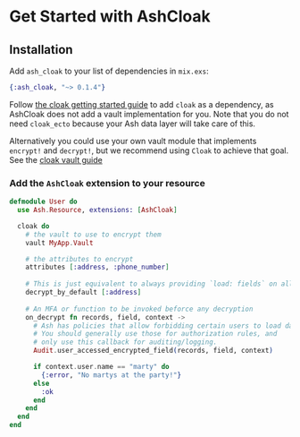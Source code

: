 # Get Started with AshCloak

## Installation

Add `ash_cloak` to your list of dependencies in `mix.exs`:

```elixir
{:ash_cloak, "~> 0.1.4"}
```

Follow [the cloak getting started guide](https://hexdocs.pm/cloak/readme.html) to add `cloak` as a dependency, as AshCloak does not add a vault implementation for you. Note that you do not need `cloak_ecto` because your Ash data layer will take care of this.

Alternatively you could use your own vault module that implements `encrypt!` and `decrypt!`, but we recommend using `Cloak` to achieve that goal. See the [cloak vault guide](https://hexdocs.pm/cloak/install.html#create-a-vault)

### Add the `AshCloak` extension to your resource

```elixir
defmodule User do
  use Ash.Resource, extensions: [AshCloak]

  cloak do
    # the vault to use to encrypt them
    vault MyApp.Vault

    # the attributes to encrypt
    attributes [:address, :phone_number]
    
    # This is just equivalent to always providing `load: fields` on all calls
    decrypt_by_default [:address]
    
    # An MFA or function to be invoked beforce any decryption
    on_decrypt fn records, field, context ->
      # Ash has policies that allow forbidding certain users to load data.
      # You should generally use those for authorization rules, and
      # only use this callback for auditing/logging.
      Audit.user_accessed_encrypted_field(records, field, context)

      if context.user.name == "marty" do
        {:error, "No martys at the party!"}
      else
        :ok
      end
    end
  end
end
```
